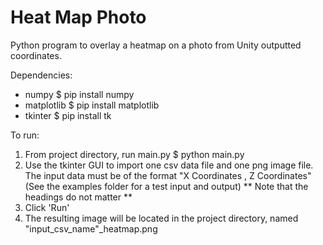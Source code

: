 # Heat Map Photo

Python program to overlay a heatmap on a photo from Unity outputted coordinates.

Dependencies:
- numpy
  $ pip install numpy
- matplotlib
  $ pip install matplotlib
- tkinter
  $ pip install tk

To run: 
1. From project directory, run main.py $ python main.py
2. Use the tkinter GUI to import one csv data file and one png image file. The input data must be of the format "X Coordinates , Z Coordinates" (See the examples folder for a test input and output)
** Note that the headings do not matter **
4. Click 'Run'
5. The resulting image will be located in the project directory, named "input_csv_name"_heatmap.png

